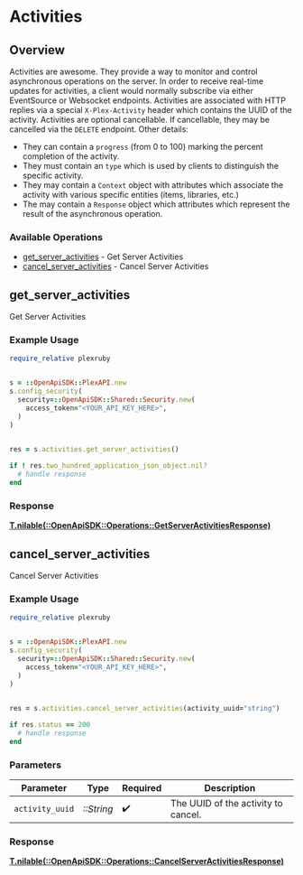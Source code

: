 # Activities


## Overview

Activities are awesome. They provide a way to monitor and control asynchronous operations on the server. In order to receive real-time updates for activities, a client would normally subscribe via either EventSource or Websocket endpoints.
Activities are associated with HTTP replies via a special `X-Plex-Activity` header which contains the UUID of the activity.
Activities are optional cancellable. If cancellable, they may be cancelled via the `DELETE` endpoint. Other details:
- They can contain a `progress` (from 0 to 100) marking the percent completion of the activity.
- They must contain an `type` which is used by clients to distinguish the specific activity.
- They may contain a `Context` object with attributes which associate the activity with various specific entities (items, libraries, etc.)
- The may contain a `Response` object which attributes which represent the result of the asynchronous operation.


### Available Operations

* [get_server_activities](#get_server_activities) - Get Server Activities
* [cancel_server_activities](#cancel_server_activities) - Cancel Server Activities

## get_server_activities

Get Server Activities

### Example Usage

```ruby
require_relative plexruby


s = ::OpenApiSDK::PlexAPI.new
s.config_security(
  security=::OpenApiSDK::Shared::Security.new(
    access_token="<YOUR_API_KEY_HERE>",
  )
)

    
res = s.activities.get_server_activities()

if ! res.two_hundred_application_json_object.nil?
  # handle response
end

```


### Response

**[T.nilable(::OpenApiSDK::Operations::GetServerActivitiesResponse)](../../models/operations/getserveractivitiesresponse.md)**


## cancel_server_activities

Cancel Server Activities

### Example Usage

```ruby
require_relative plexruby


s = ::OpenApiSDK::PlexAPI.new
s.config_security(
  security=::OpenApiSDK::Shared::Security.new(
    access_token="<YOUR_API_KEY_HERE>",
  )
)

    
res = s.activities.cancel_server_activities(activity_uuid="string")

if res.status == 200
  # handle response
end

```

### Parameters

| Parameter                           | Type                                | Required                            | Description                         |
| ----------------------------------- | ----------------------------------- | ----------------------------------- | ----------------------------------- |
| `activity_uuid`                     | *::String*                          | :heavy_check_mark:                  | The UUID of the activity to cancel. |


### Response

**[T.nilable(::OpenApiSDK::Operations::CancelServerActivitiesResponse)](../../models/operations/cancelserveractivitiesresponse.md)**

